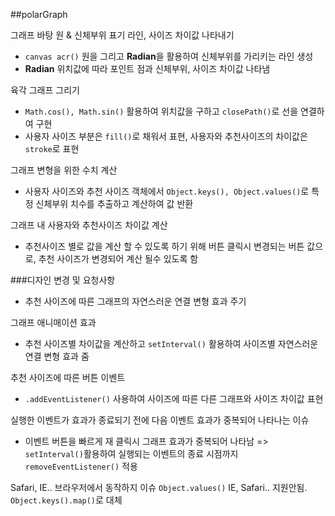 ##polarGraph

그래프 바탕 원 & 신체부위 표기 라인, 사이즈 차이값 나타내기
  - `canvas acr()` 원을 그리고 **Radian**을 활용하여 신체부위를 가리키는 라인 생성
  -  **Radian** 위치값에 따라 포인트 점과 신체부위, 사이즈 차이값 나타냄  


육각 그래프 그리기
  - `Math.cos(), Math.sin()` 활용하여 위치값을 구하고 `closePath()`로 선을 연결하여 구현
  - 사용자 사이즈 부분은 `fill()`로 채워서 표현, 사용자와 추천사이즈의 차이값은 `stroke`로 표현


그래프 변형을 위한 수치 계산
  - 사용자 사이즈와 추천 사이즈 객체에서 `Object.keys(), Object.values()`로 특정 신체부위 치수를 추출하고 계산하여 값 반환


그래프 내 사용자와 추천사이즈 차이값 계산
  - 추천사이즈 별로 값을 계산 할 수 있도록 하기 위해 버튼 클릭시 변경되는 버튼 값으로, 추천 사이즈가 변경되어 계산 될수 있도록 함


###디자인 변경 및 요청사항
  - 추천 사이즈에 따른 그래프의 자연스러운 연결 변형 효과 주기  
  

그래프 애니매이션 효과
  - 추천 사이즈별 차이값을 계산하고 `setInterval()` 활용하여 사이즈별 자연스러운 연결 변형 효과 줌


추천 사이즈에 따른 버튼 이벤트
  - `.addEventListener()` 사용하여 사이즈에 따른 다른 그래프와 사이즈 차이값 표현


실행한 이벤트가 효과가 종료되기 전에 다음 이벤트 효과가 중복되어 나타나는 이슈
  - 이벤트 버튼을 빠르게 재 클릭시 그래프 효과가 중복되어 나타남 => `setInterval()`활용하여 실행되는 이벤트의 종료 시점까지 `removeEventListener()` 적용


Safari, IE.. 브라우저에서 동작하지 이슈
`Object.values()` IE, Safari.. 지원안됨. `Object.keys().map()`로 대체